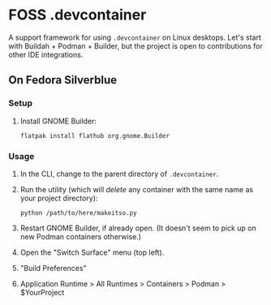 # FOSS .devcontainer

A support framework for using `.devcontainer` on Linux desktops. Let's start
with Buildah + Podman + Builder, but the project is open to contributions for
other IDE integrations.

## On Fedora Silverblue

### Setup

1. Install GNOME Builder:

       flatpak install flathub org.gnome.Builder

### Usage

1. In the CLI, change to the parent directory of `.devcontainer`.
1. Run the utility (which will *delete* any container with the same name as your project directory):

       python /path/to/here/makeitso.py

1. Restart GNOME Builder, if already open. (It doesn't seem to pick up on new
   Podman containers otherwise.)
1. Open the "Switch Surface" menu (top left).
1. "Build Preferences"
1. Application Runtime > All Runtimes > Containers > Podman > $YourProject

